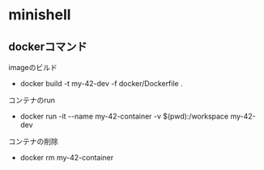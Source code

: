 # minishell

## dockerコマンド

imageのビルド
- docker build -t my-42-dev -f docker/Dockerfile .

コンテナのrun
- docker run -it --name my-42-container -v $(pwd):/workspace my-42-dev

コンテナの削除
- docker rm my-42-container          
